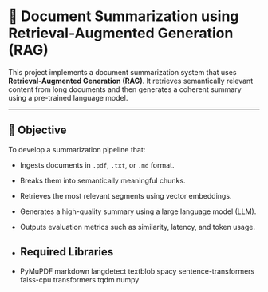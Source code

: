# 📄 Document Summarization using Retrieval-Augmented Generation (RAG)

This project implements a document summarization system that uses **Retrieval-Augmented Generation (RAG)**. It retrieves semantically relevant content from long documents and then generates a coherent summary using a pre-trained language model.

---

## 🎯 Objective

To develop a summarization pipeline that:
- Ingests documents in `.pdf`, `.txt`, or `.md` format.
- Breaks them into semantically meaningful chunks.
- Retrieves the most relevant segments using vector embeddings.
- Generates a high-quality summary using a large language model (LLM).
- Outputs evaluation metrics such as similarity, latency, and token usage.

- ##  Required Libraries
- PyMuPDF
markdown
langdetect
textblob
spacy
sentence-transformers
faiss-cpu
transformers
tqdm
numpy
